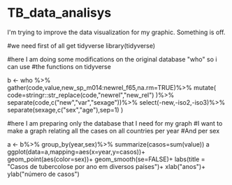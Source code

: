 # TB_data_analisys
I'm trying to improve the data visualization for my graphic. Something is off.

#we need first of all get tidyverse
library(tidyverse)

#here I am doing some modifications on the original database "who" so i can use
#the functions on tidyverse

b <- who %>%
  gather(code,value,new_sp_m014:newrel_f65,na.rm=TRUE)%>%
  mutate(
    code=stringr::str_replace(code,"newrel","new_rel")
  )%>%
  separate(code,c("new","var","sexage"))%>%
  select(-new,-iso2,-iso3)%>%
  separate(sexage,c("sex","age"),sep=1)
  )

#here I am preparing only the database that I need for my graph
#I want to make a graph relating all the cases on all countries per year
#And per sex

a <- b%>%
  group_by(year,sex)%>%
  summarize(casos=sum(value))
a
ggplot(data=a,mapping=aes(x=year,y=casos))+
  geom_point(aes(color=sex))+
  geom_smooth(se=FALSE)+
  labs(title = "Casos de tubercolose por ano em diversos países")+
  xlab("anos")+
  ylab("número de casos")

